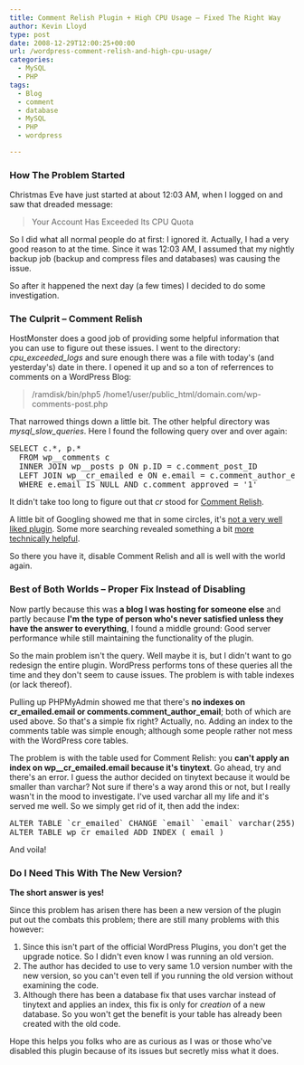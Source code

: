 ```yaml
---
title: Comment Relish Plugin + High CPU Usage – Fixed The Right Way
author: Kevin Lloyd
type: post
date: 2008-12-29T12:00:25+00:00
url: /wordpress-comment-relish-and-high-cpu-usage/
categories:
  - MySQL
  - PHP
tags:
  - Blog
  - comment
  - database
  - MySQL
  - PHP
  - wordpress

---
```

### How The Problem Started

Christmas Eve have just started at about 12:03 AM, when I logged on and saw that dreaded message:

> Your Account Has Exceeded Its CPU Quota

So I did what all normal people do at first: I ignored it. Actually, I had a very good reason to at the time. Since it was 12:03 AM, I assumed that my nightly backup job (backup and compress files and databases) was causing the issue.

So after it happened the next day (a few times) I decided to do some investigation.

### The Culprit &#8211; Comment Relish

HostMonster does a good job of providing some helpful information that you can use to figure out these issues. I went to the directory: _cpu\_exceeded\_logs_ and sure enough there was a file with today's (and yesterday's) date in there. I opened it up and so a ton of referrences to comments on a WordPress Blog:

> /ramdisk/bin/php5 /home1/user/public_html/domain.com/wp-comments-post.php

That narrowed things down a little bit. The other helpful directory was _mysql\_slow\_queries_. Here I found the following query over and over again:

<pre class="brush: sql; title: ; notranslate" title="">SELECT c.*, p.*
  FROM wp__comments c
  INNER JOIN wp__posts p ON p.ID = c.comment_post_ID
  LEFT JOIN wp__cr_emailed e ON e.email = c.comment_author_email
  WHERE e.email IS NULL AND c.comment_approved = '1'
</pre>

It didn't take too long to figure out that _cr_ stood for [Comment Relish][1].

A little bit of Googling showed me that in some circles, it's [not a very well liked plugin][2]. Some more searching revealed something a bit [more technically helpful][3].

So there you have it, disable Comment Relish and all is well with the world again.

### Best of Both Worlds &#8211; Proper Fix Instead of Disabling

Now partly because this was **a blog I was hosting for someone else** and partly because **I'm the type of person who's never satisfied unless they have the answer to everything**, I found a middle ground: Good server performance while still maintaining the functionality of the plugin.

So the main problem isn't the query. Well maybe it is, but I didn't want to go redesign the entire plugin. WordPress performs tons of these queries all the time and they don't seem to cause issues. The problem is with table indexes (or lack thereof).

Pulling up PHPMyAdmin showed me that there's **no indexes on cr\_emailed.email or comments.comment\_author_email**; both of which are used above. So that's a simple fix right? Actually, no. Adding an index to the comments table was simple enough; although some people rather not mess with the WordPress core tables.

The problem is with the table used for Comment Relish: you **can't apply an index on wp_\_cr\_emailed.email because it's tinytext**. Go ahead, try and there's an error. I guess the author decided on tinytext because it would be smaller than varchar? Not sure if there's a way arond this or not, but I really wasn't in the mood to investigate. I've used varchar all my life and it's served me well. So we simply get rid of it, then add the index:

<pre class="brush: sql; title: ; notranslate" title="">ALTER TABLE `cr_emailed` CHANGE `email` `email` varchar(255);
ALTER TABLE wp_cr_emailed ADD INDEX ( email )
</pre>

And voila!

### Do I Need This With The New Version?

**The short answer is yes!**

Since this problem has arisen there has been a new version of the plugin put out the combats this problem; there are still many problems with this however:

  1. Since this isn't part of the official WordPress Plugins, you don't get the upgrade notice. So I didn't even know I was running an old version.
  2. The author has decided to use to very same 1.0 version number with the new version, so you can't even tell if you running the old version without examining the code.
  3. Although there has been a database fix that uses varchar instead of tinytext and applies an index, this fix is only for _creation_ of a new database. So you won't get the benefit is your table has already been created with the old code.

Hope this helps you folks who are as curious as I was or those who've disabled this plugin because of its issues but secretly miss what it does.

 [1]: http://www.justinshattuck.com/comment-relish/
 [2]: http://www.siteguide.us/2007/07/05/3-reasons-why-comment-relish-is-not-good-for-your-blog/
 [3]: http://www.chrisg.com/when-good-plugins-go-bad-comment-relish-considered-dangerous/